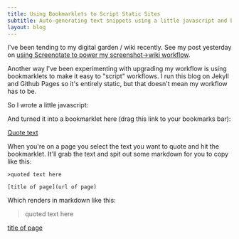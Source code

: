 ```yaml
---
title: Using Bookmarklets to Script Static Sites
subtitle: Auto-generating text snippets using a little javascript and bookmarklet magic
layout: blog
---
```


I've been tending to my digital garden / wiki recently. See my post yesterday on [using Screenotate to power my screenshot->wiki workflow](https://tomcritchlow.com/2019/06/19/screenotate-wiki/).

Another way I've been experimenting with upgrading my workflow is using bookmarklets to make it easy to "script" workflows. I run this blog on Jekyll and Github Pages so it's entirely static, but that doesn't mean my workflow has to be.

So I wrote a little javascript:

<script src="https://gist.github.com/tomcritchlow/92ec5f069b5b9bc35cf1fbd7dcbefd1d.js"></script>

And turned it into a bookmarklet here (drag this link to your bookmarks bar):


[Quote text](javascript:(function()%7Bfunction%20getSelectionText()%20%7Bvar%20text%20%3D%20%22%22%3Bif%20(window.getSelection)%20%7Btext%20%3D%20window.getSelection().toString()%3B%7D%20else%20if%20(document.selection%20%26%26%20document.selection.type%20!%3D%20%22Control%22)%20%7Btext%20%3D%20document.selection.createRange().text%3B%7Dreturn%20text%3B%7Dfunction%20blogquote()%20%7Bvar%20title%20%3D%20document.title%3Bvar%20url%20%3D%20document.location%3Bvar%20host%20%3D%20location.hostname%3Bvar%20quote%20%3D%20getSelectionText()%3Bvar%20mdfile%20%3D%20%22%3E%22%2Bquote%2B%22%5Cn%5Cnsource%3A%20%5B%22%2Btitle%2B%22%5D(%22%2Burl%2B%22)%22%3Bprompt(%22copy%22%2Cmdfile)%3B%7Dblogquote()%7D)())

When you're on a page you select the text you want to quote and hit the bookmarklet. It'll grab the text and spit out some markdown for you to copy like this:

```
>quoted text here

[title of page](url of page)
```

Which renders in markdown like this:

>quoted text here

[title of page](url)

